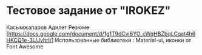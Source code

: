 # Тестовое задание от "IROKEZ"
Касымжапаров Адилет 
Резюме [https://docs.google.com/document/d/1g1T9dCvi6YO_cWqHBZbqLCqet4h6HKCQ1e-3IJJvhrI/]
Использованные библиотеки : Material-ui, иконки от Font Awesome
